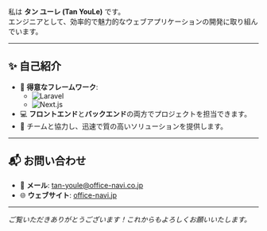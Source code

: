 
私は **タン ユーレ (Tan YouLe)** です。  
エンジニアとして、効率的で魅力的なウェブアプリケーションの開発に取り組んでいます。  

---

## ✨ 自己紹介
- 🌟 **得意なフレームワーク**:
  - ![Laravel](https://img.shields.io/badge/-Laravel-FF2D20?logo=laravel&logoColor=white)  
  - ![Next.js](https://img.shields.io/badge/-Next.js-000000?logo=next.js&logoColor=white)  
- 💻 **フロントエンド**と**バックエンド**の両方でプロジェクトを担当できます。
- 🚀 チームと協力し、迅速で質の高いソリューションを提供します。

---

## 📬 お問い合わせ
- 📧 **メール**: [tan-youle@office-navi.co.jp](mailto:tan-youle@office-navi.co.jp)  
- 🌐 **ウェブサイト**: [office-navi.jp](https://www.office-navi.jp)

---

*ご覧いただきありがとうございます！これからもよろしくお願いいたします。*

